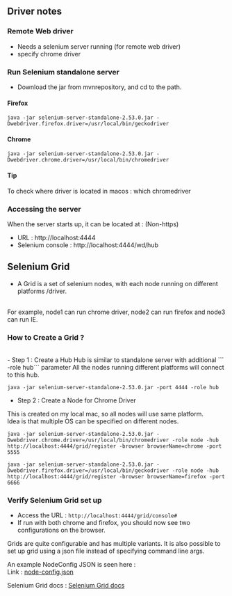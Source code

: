 ## Driver notes

### Remote Web driver
* Needs a selenium server running (for remote web driver)
* specify chrome driver

### Run Selenium standalone server

* Download the jar from mvnrepository, and cd to the path.

#### Firefox
```
java -jar selenium-server-standalone-2.53.0.jar -Dwebdriver.firefox.driver=/usr/local/bin/geckodriver
```

#### Chrome
```
java -jar selenium-server-standalone-2.53.0.jar -Dwebdriver.chrome.driver=/usr/local/bin/chromedriver
```

#### Tip
To check where driver is located in macos : which chromedriver

### Accessing the server

When the server starts up, it can be located at : (Non-https)

- URL : http://localhost:4444
- Selenium console : http://localhost:4444/wd/hub


## Selenium Grid

- A Grid is a set of selenium nodes, with each node running on different platforms /driver.
<br/>
For example, node1 can run chrome driver, node2 can run firefox and node3 can run IE.

### How to Create a Grid ?

<br/>
- Step 1 : Create a Hub
Hub is similar to standalone server with additional  ``` -role hub``` parameter
All the nodes running different platforms will connect to this hub.

```
java -jar selenium-server-standalone-2.53.0.jar -port 4444 -role hub
```

- Step 2 : Create a Node for Chrome Driver <br/>

This is created on my local mac, so all nodes will use same platform. <br/>
Idea is that multiple OS can be specified on different nodes.

```
java -jar selenium-server-standalone-2.53.0.jar -Dwebdriver.chrome.driver=/usr/local/bin/chromedriver -role node -hub http://localhost:4444/grid/register -browser browserName=chrome -port 5555
```

```
java -jar selenium-server-standalone-2.53.0.jar -Dwebdriver.firefox.driver=/usr/local/bin/geckodriver -role node -hub http://localhost:4444/grid/register -browser browserName=firefox -port 6666
```

### Verify Selenium Grid set up

- Access the URL : ```http://localhost:4444/grid/console#```
- If run with both chrome and firefox, you should now see two configurations on the browser.

Grids are quite configurable and has multiple variants. It is also possible to set up grid
using a json file instead of specifying command line args.

An example NodeConfig JSON is seen here : <br/>
Link : [node-config.json](learn-selenium/src/main/resources/testpages/node-config.json)


Selenium Grid docs : [Selenium Grid docs](https://www.selenium.dev/documentation/en/grid/grid_4/setting_up_your_own_grid/)

